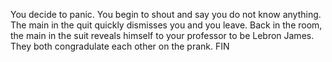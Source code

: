 You decide to panic. You begin to shout and say you do not know anything. The main in the quit quickly dismisses you and you leave. Back in the room, the main in the suit reveals himself to your professor to be Lebron James. They both congradulate each other on the prank. FIN
